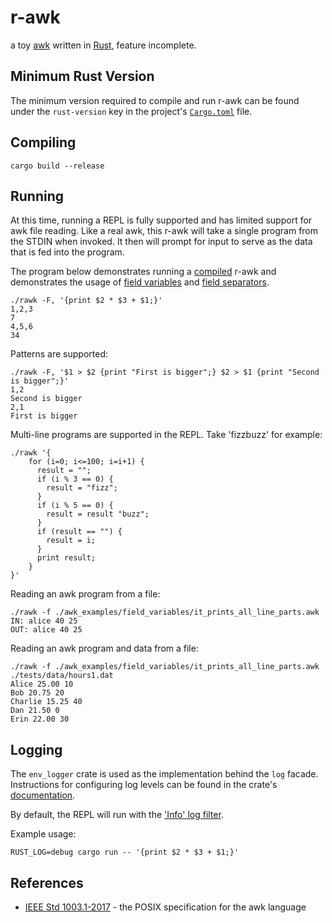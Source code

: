 # r-awk

a toy [awk](https://en.wikipedia.org/wiki/AWK) written in [Rust](https://www.rust-lang.org/), feature incomplete.

## Minimum Rust Version

The minimum version required to compile and run r-awk can be found under the `rust-version` key in the project's [`Cargo.toml`](./Cargo.toml) file.

## Compiling

```commandline
cargo build --release
```

## Running

At this time, running a REPL is fully supported and has limited support for awk file reading. 
Like a real awk, this r-awk will take a single program from the STDIN when invoked.
It then will prompt for input to serve as the data that is fed into the program.

The program below demonstrates running a [compiled](#compiling) r-awk and demonstrates the usage of 
[field variables](https://www.gnu.org/software/gawk/manual/gawk.html#Fields) and
[field separators](https://www.gnu.org/software/gawk/manual/html_node/Single-Character-Fields.html).

```commandline
./rawk -F, '{print $2 * $3 + $1;}'
1,2,3
7
4,5,6
34
```

Patterns are supported:
```commandline
./rawk -F, '$1 > $2 {print "First is bigger";} $2 > $1 {print "Second is bigger";}'
1,2
Second is bigger
2,1
First is bigger
```

Multi-line programs are supported in the REPL.
Take 'fizzbuzz' for example:
```
./rawk '{
    for (i=0; i<=100; i=i+1) {
      result = "";
      if (i % 3 == 0) { 
        result = "fizz";
      }
      if (i % 5 == 0) {
        result = result "buzz";
      }
      if (result == "") {
        result = i;
      }
      print result;
    }
}'
```

Reading an awk program from a file:
```commandline
./rawk -f ./awk_examples/field_variables/it_prints_all_line_parts.awk
IN: alice 40 25
OUT: alice 40 25
```

Reading an awk program and data from a file:
```commandline
./rawk -f ./awk_examples/field_variables/it_prints_all_line_parts.awk ./tests/data/hours1.dat
Alice 25.00 10
Bob 20.75 20
Charlie 15.25 40
Dan 21.50 0
Erin 22.00 30
```

## Logging
The `env_logger` crate is used as the implementation behind the `log` facade.
Instructions for configuring log levels can be found in the crate's [documentation](https://docs.rs/env_logger/0.8.2/env_logger/).

By default, the REPL will run with the ['Info' log filter](https://docs.rs/env_logger/0.8.2/env_logger/struct.Builder.html).

Example usage:
```commandline
RUST_LOG=debug cargo run -- '{print $2 * $3 + $1;}'
```

## References
- [IEEE Std 1003.1-2017](https://pubs.opengroup.org/onlinepubs/9699919799/utilities/awk.html) - the POSIX specification for the awk language
